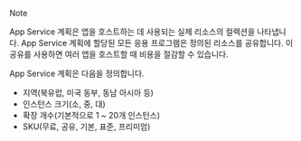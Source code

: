 > [!NOTE]
> App Service 계획은 앱을 호스트하는 데 사용되는 실제 리소스의 컬렉션을 나타냅니다. App Service 계획에 할당된 모든 응용 프로그램은 정의된 리소스를 공유합니다. 이 공유를 사용하면 여러 앱을 호스트할 때 비용을 절감할 수 있습니다.
>
> App Service 계획은 다음을 정의합니다.
> * 지역(북유럽, 미국 동부, 동남 아시아 등)
> * 인스턴스 크기(소, 중, 대)
> * 확장 개수(기본적으로 1 ~ 20개 인스턴스)
> * SKU(무료, 공유, 기본, 표준, 프리미엄)
> 